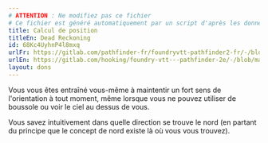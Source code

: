 ```yaml
---
# ATTENTION : Ne modifiez pas ce fichier
# Ce fichier est généré automatiquement par un script d'après les données du module Foundry VTT officiel et de sa traduction
title: Calcul de position
titleEn: Dead Reckoning
id: 68Kc4UyhnP4l8mxq
urlFr: https://gitlab.com/pathfinder-fr/foundryvtt-pathfinder2-fr/-/blob/master/data/feats/68Kc4UyhnP4l8mxq.htm
urlEn: https://gitlab.com/hooking/foundry-vtt---pathfinder-2e/-/blob/master/packs/data/feats.db/dead-reckoning.json
layout: dons
---
```

Vous vous êtes entraîné vous-même à maintentir un fort sens de l'orientation à tout moment, même lorsque vous ne pouvez utiliser de boussole ou voir le ciel au dessus de vous.

Vous savez intuitivement dans quelle direction se trouve le nord (en partant du principe que le concept de nord existe là où vous vous trouvez).

